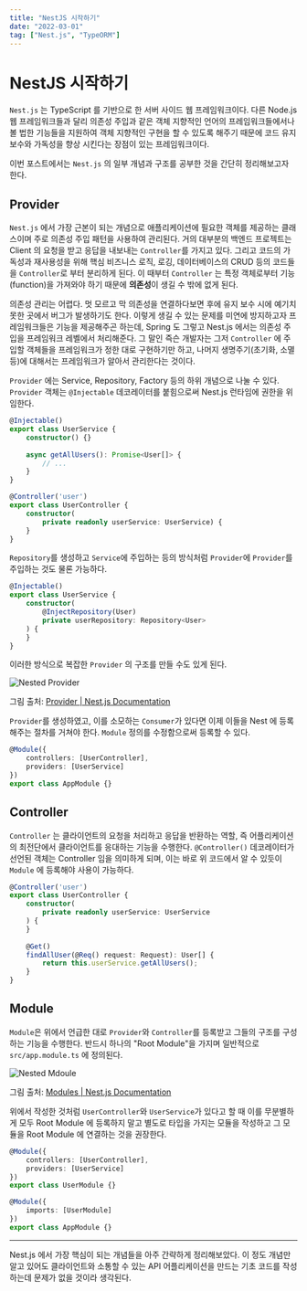 ```yaml
---
title: "NestJS 시작하기"
date: "2022-03-01"
tag: ["Nest.js", "TypeORM"]
---
```


# NestJS 시작하기

`Nest.js` 는 TypeScript 를 기반으로 한 서버 사이드 웹 프레임워크이다. 다른 Node.js 웹 프레임워크들과 달리 의존성 주입과 같은
객체 지향적인 언어의 프레임워크들에서나 볼 법한 기능들을 지원하여 객체 지향적인 구현을 할 수 있도록 해주기 때문에
코드 유지보수와 가독성을 향상 시킨다는 장점이 있는 프레임워크이다.

이번 포스트에서는 `Nest.js` 의 일부 개념과 구조를 공부한 것을 간단히 정리해보고자 한다.

## Provider

`Nest.js` 에서 가장 근본이 되는 개념으로 애플리케이션에 필요한 객체를 제공하는 클래스이며 주로 의존성 주입 패턴을 사용하여 관리된다.
거의 대부분의 백엔드 프로젝트는 Client 의 요청을 받고 응답을 내보내는 `Controller`를 가지고 있다. 그리고 코드의 가독성과 재사용성을
위해 핵심 비즈니스 로직, 로깅, 데이터베이스의 CRUD 등의 코드들을 `Controller`로 부터 분리하게 된다. 이 때부터 `Controller` 는 특정 객체로부터
기능(function)을 가져와야 하기 때문에 **의존성**이 생길 수 밖에 없게 된다.

의존성 관리는 어렵다. 멋 모르고 막 의존성을 연결하다보면 후에 유지 보수 시에 예기치 못한 곳에서 버그가 발생하기도 한다. 이렇게 생길 수 있는 문제를
미연에 방지하고자 프레임워크들은 기능을 제공해주곤 하는데, Spring 도 그렇고 Nest.js 에서는 의존성 주입을 프레임워크 레벨에서 처리해준다.
그 말인 즉슨 개발자는 그저 `Controller` 에 주입할 객체들을 프레임워크가 정한 대로 구현하기만 하고, 나머지 생명주기(초기화, 소멸 등)에 대해서는
프레임워크가 알아서 관리한다는 것이다.

`Provider` 에는 Service, Repository, Factory 등의 하위 개념으로 나눌 수 있다. `Provider` 객체는 `@Injectable` 데코레이터를 붙힘으로써
Nest.js 런타임에 권한을 위임한다.

```typescript
@Injectable()
export class UserService {
    constructor() {}
    
    async getAllUsers(): Promise<User[]> {
        // ...
    }
}
```

```typescript
@Controller('user')
export class UserController {
    constructor(
        private readonly userService: UserService) {
    }
}
```

`Repository`를 생성하고 `Service`에 주입하는 등의 방식처럼 `Provider`에 `Provider`를 주입하는 것도 물론 가능하다.

```typescript
@Injectable()
export class UserService {
    constructor(
        @InjectRepository(User)
        private userRepository: Repository<User>
    ) {
    }
}
```

이러한 방식으로 복잡한 `Provider` 의 구조를 만들 수도 있게 된다.

![Nested Provider](/images/projects/01_03.png)

그림 출처: [Provider | Nest.js Documentation](https://docs.nestjs.com/providers)

`Provider`를 생성하였고, 이를 소모하는 `Consumer`가 있다면 이제 이들을 Nest 에 등록해주는 절차를 거쳐야 한다. `Module` 정의를 수정함으로써
등록할 수 있다.

```typescript
@Module({
    controllers: [UserController],
    providers: [UserService]
})
export class AppModule {}
```

## Controller

`Controller` 는 클라이언트의 요청을 처리하고 응답을 반환하는 역할, 즉 어플리케이션의 최전단에서 클라이언트를 응대하는 기능을 수행한다.
`@Controller()` 데코레이터가 선언된 객체는 Controller 임을 의미하게 되며, 이는 바로 위 코드에서 알 수 있듯이 `Module` 에 등록해야 사용이 가능하다.

```typescript
@Controller('user')
export class UserController {
    constructor(
        private readonly userService: UserService
    ) {
    }
    
    @Get()
    findAllUser(@Req() request: Request): User[] {
        return this.userService.getAllUsers();
    }
}
```

## Module

`Module`은 위에서 언급한 대로 `Provider`와 `Controller`를 등록받고 그들의 구조를 구성하는 기능을 수행한다. 반드시 하나의 "Root Module"을 가지며
일반적으로 `src/app.module.ts` 에 정의된다.

![Nested Mdoule](/images/projects/01_04.png)

그림 출처: [Modules | Nest.js Documentation](https://docs.nestjs.com/modules)

위에서 작성한 것처럼 `UserController`와 `UserService`가 있다고 할 때 이를 무분별하게 모두 Root Module 에 등록하지 말고 별도로 타입을 가지는 
모듈을 작성하고 그 모듈을 Root Module 에 연결하는 것을 권장한다.

```typescript
@Module({
    controllers: [UserController],
    providers: [UserService]
})
export class UserModule {}
```

```typescript
@Module({
    imports: [UserModule]
})
export class AppModule {}
```

---

Nest.js 에서 가장 핵심이 되는 개념들을 아주 간략하게 정리해보았다. 이 정도 개념만 알고 있어도 클라이언트와 소통할 수 있는 API 어플리케이션을 만드는
기초 코드를 작성하는데 문제가 없을 것이라 생각된다.
